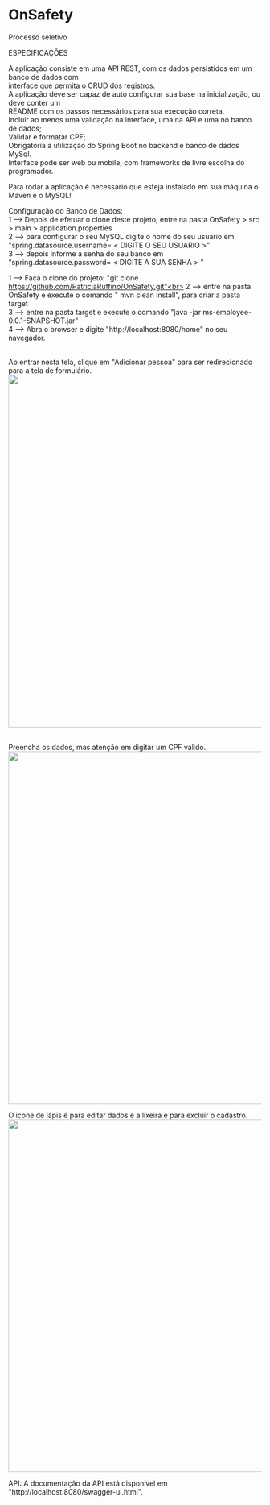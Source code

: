 # OnSafety
Processo seletivo<br>

ESPECIFICAÇÕES<br>

A aplicação consiste em uma API REST, com os dados persistidos em um banco de dados com <br>
interface que permita o CRUD dos registros.<br>
A aplicação deve ser capaz de auto configurar sua base na inicialização, ou deve conter um <br>
README com os passos necessários para sua execução correta. <br>
Incluir ao menos uma validação na interface, uma na API e uma no banco de dados; <br>
Validar e formatar CPF;<br>
Obrigatória a utilização do Spring Boot no backend e banco de dados MySql.<br>
Interface pode ser web ou mobile, com frameworks de livre escolha do programador.<br>

Para rodar a aplicação é necessário que esteja instalado em sua máquina o Maven e o MySQL! <br>

Configuração do Banco de Dados:<br>
1 --> Depois de efetuar o clone deste projeto, entre na pasta OnSafety > src > main > application.properties <br>
2 --> para configurar o seu MySQL digite o nome do seu usuario em "spring.datasource.username= <  DIGITE O SEU USUARIO >"  <br>
3 --> depois informe a senha do seu banco em "spring.datasource.password= < DIGITE A SUA SENHA > "  <br>


1 --> Faça o clone do projeto: "git clone https://github.com/PatriciaRuffino/OnSafety.git"<br>
2 --> entre na pasta OnSafety e execute o comando " mvn clean install", para criar a pasta target <br>
3 --> entre na pasta target e execute o comando "java -jar ms-employee-0.0.1-SNAPSHOT.jar" <br>
4 --> Abra o browser e digite "http://localhost:8080/home" no seu navegador. <br><br>

Ao entrar nesta tela, clique em "Adicionar pessoa" para ser redirecionado para a tela de formulário. <br>
<img src="https://user-images.githubusercontent.com/65633304/190898717-af2e78f7-b6ca-4419-812c-ad89fe11207e.png" style="width:700px"><br> <br>

Preencha os dados, mas atenção em digitar um CPF válido.
<img src="https://user-images.githubusercontent.com/65633304/190899092-c67f4b82-2df6-4b6c-8484-4c2353ecafeb.png" style="width:700px"> <br>

O icone de lápis é para editar dados e a lixeira é para excluir o cadastro.<br>
<img src="https://user-images.githubusercontent.com/65633304/190898910-10efc595-31df-45a4-89df-48eb4ab4dfa8.png" style="width:700px"> <br>

API: A documentação da API está disponível em "http://localhost:8080/swagger-ui.html".  



